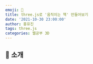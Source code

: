 ```yaml
---
emoji: 🧢
title: three.js로 '움직이는 책' 만들어보기
date: '2021-10-30 23:00:00'
author: 홍유진
tags: three.js
categories: 웹공부 3D
---
```


<!-- 프로젝트 UX/UI 웹공부 3D Network Server 아키텍쳐 Error -->

<!-- ![github-blog-1.png](github-blog-1.png) -->

## 👋 소개
